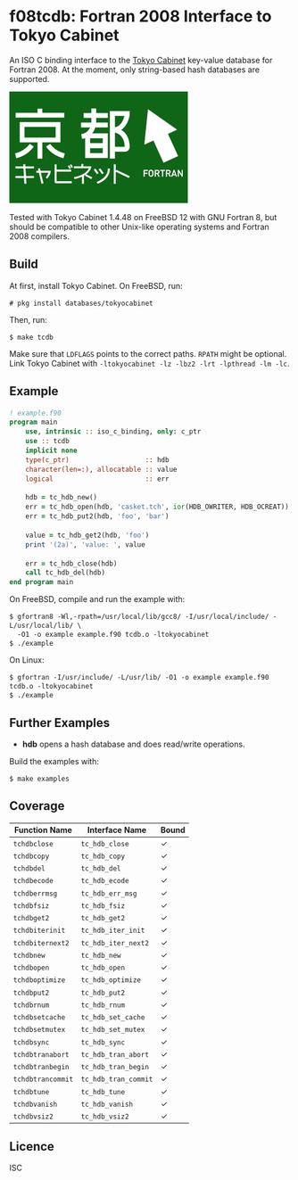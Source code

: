 # f08tcdb: Fortran 2008 Interface to Tokyo Cabinet
An ISO C binding interface to the
[Tokyo Cabinet](https://fallabs.com/tokyocabinet/) key-value database for Fortran
2008. At the moment, only string-based hash databases are supported.

![Tokyo Cabinet](logo.png)

Tested with Tokyo Cabinet 1.4.48 on FreeBSD 12 with GNU Fortran 8, but should be
compatible to other Unix-like operating systems and Fortran 2008 compilers.

## Build
At first, install Tokyo Cabinet. On FreeBSD, run:

```
# pkg install databases/tokyocabinet
```

Then, run:

```
$ make tcdb
```

Make sure that `LDFLAGS` points to the correct paths. `RPATH` might be
optional. Link Tokyo Cabinet with `-ltokyocabinet -lz -lbz2 -lrt -lpthread -lm
-lc`.

## Example

```fortran
! example.f90
program main
    use, intrinsic :: iso_c_binding, only: c_ptr
    use :: tcdb
    implicit none
    type(c_ptr)                   :: hdb
    character(len=:), allocatable :: value
    logical                       :: err

    hdb = tc_hdb_new()
    err = tc_hdb_open(hdb, 'casket.tch', ior(HDB_OWRITER, HDB_OCREAT))
    err = tc_hdb_put2(hdb, 'foo', 'bar')

    value = tc_hdb_get2(hdb, 'foo')
    print '(2a)', 'value: ', value

    err = tc_hdb_close(hdb)
    call tc_hdb_del(hdb)
end program main
```

On FreeBSD, compile and run the example with:

```
$ gfortran8 -Wl,-rpath=/usr/local/lib/gcc8/ -I/usr/local/include/ -L/usr/local/lib/ \
  -O1 -o example example.f90 tcdb.o -ltokyocabinet
$ ./example
```

On Linux:

```
$ gfortran -I/usr/include/ -L/usr/lib/ -O1 -o example example.f90 tcdb.o -ltokyocabinet
$ ./example
```

## Further Examples

* **hdb** opens a hash database and does read/write operations.

Build the examples with:

```
$ make examples
```

## Coverage

| Function Name     | Interface Name       | Bound |
|-------------------|----------------------|-------|
| `tchdbclose`      | `tc_hdb_close`       |   ✓   |
| `tchdbcopy`       | `tc_hdb_copy`        |   ✓   |
| `tchdbdel`        | `tc_hdb_del`         |   ✓   |
| `tchdbecode`      | `tc_hdb_ecode`       |   ✓   |
| `tchdberrmsg`     | `tc_hdb_err_msg`     |   ✓   |
| `tchdbfsiz`       | `tc_hdb_fsiz`        |   ✓   |
| `tchdbget2`       | `tc_hdb_get2`        |   ✓   |
| `tchdbiterinit`   | `tc_hdb_iter_init`   |   ✓   |
| `tchdbiternext2`  | `tc_hdb_iter_next2`  |   ✓   |
| `tchdbnew`        | `tc_hdb_new`         |   ✓   |
| `tchdbopen`       | `tc_hdb_open`        |   ✓   |
| `tchdboptimize`   | `tc_hdb_optimize`    |   ✓   |
| `tchdbput2`       | `tc_hdb_put2`        |   ✓   |
| `tchdbrnum`       | `tc_hdb_rnum`        |   ✓   |
| `tchdbsetcache`   | `tc_hdb_set_cache`   |   ✓   |
| `tchdbsetmutex`   | `tc_hdb_set_mutex`   |   ✓   |
| `tchdbsync`       | `tc_hdb_sync`        |   ✓   |
| `tchdbtranabort`  | `tc_hdb_tran_abort`  |   ✓   |
| `tchdbtranbegin`  | `tc_hdb_tran_begin`  |   ✓   |
| `tchdbtrancommit` | `tc_hdb_tran_commit` |   ✓   |
| `tchdbtune`       | `tc_hdb_tune`        |   ✓   |
| `tchdbvanish`     | `tc_hdb_vanish`      |   ✓   |
| `tchdbvsiz2`      | `tc_hdb_vsiz2`       |   ✓   |

## Licence
ISC
